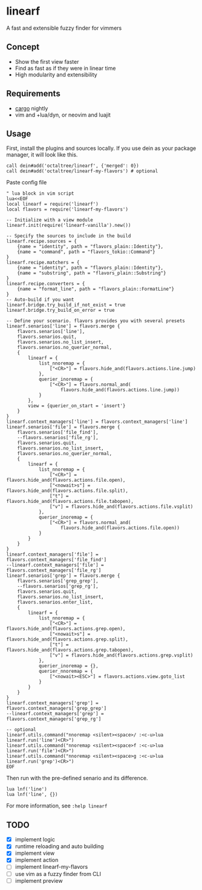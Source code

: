 # linearf
A fast and extensible fuzzy finder for vimmers

## Concept
* Show the first view faster
* Find as fast as if they were in linear time
* High modularity and extensibility

## Requirements
* [cargo](https://doc.rust-lang.org/book/ch01-01-installation.html) nightly
* vim and +lua/dyn, or neovim and luajit

## Usage
First, install the plugins and sources locally. If you use dein as your package
manager, it will look like this.
```vim
call dein#add('octaltree/linearf', {'merged': 0})
call dein#add('octaltree/linearf-my-flavors') # optional
```

Paste config file
```vim
" lua block in vim script
lua<<EOF
local linearf = require('linearf')
local flavors = require('linearf-my-flavors')

-- Initialize with a view module
linearf.init(require('linearf-vanilla').new())

-- Specify the sources to include in the build
linearf.recipe.sources = {
    {name = "identity", path = "flavors_plain::Identity"},
    {name = "command", path = "flavors_tokio::Command"}
}
linearf.recipe.matchers = {
    {name = "identity", path = "flavors_plain::Identity"},
    {name = "substring", path = "flavors_plain::Substring"}
}
linearf.recipe.converters = {
    {name = "format_line", path = "flavors_plain::FormatLine"}
}
-- Auto-build if you want
linearf.bridge.try_build_if_not_exist = true
linearf.bridge.try_build_on_error = true

-- Define your scenario. flavors provides you with several presets
linearf.senarios['line'] = flavors.merge {
    flavors.senarios['line'],
    flavors.senarios.quit,
    flavors.senarios.no_list_insert,
    flavors.senarios.no_querier_normal,
    {
        linearf = {
            list_nnoremap = {
                ["<CR>"] = flavors.hide_and(flavors.actions.line.jump)
            },
            querier_inoremap = {
                ["<CR>"] = flavors.normal_and(
                    flavors.hide_and(flavors.actions.line.jump))
            }
        },
        view = {querier_on_start = 'insert'}
    }
}
linearf.context_managers['line'] = flavors.context_managers['line']
linearf.senarios['file'] = flavors.merge {
    flavors.senarios['file_find'],
    --flavors.senarios['file_rg'],
    flavors.senarios.quit,
    flavors.senarios.no_list_insert,
    flavors.senarios.no_querier_normal,
    {
        linearf = {
            list_nnoremap = {
                ["<CR>"] = flavors.hide_and(flavors.actions.file.open),
                ["<nowait>s"] = flavors.hide_and(flavors.actions.file.split),
                ["t"] = flavors.hide_and(flavors.actions.file.tabopen),
                ["v"] = flavors.hide_and(flavors.actions.file.vsplit)
            },
            querier_inoremap = {
                ["<CR>"] = flavors.normal_and(
                    flavors.hide_and(flavors.actions.file.open))
            }
        }
    }
}
linearf.context_managers['file'] = flavors.context_managers['file_find']
--linearf.context_managers['file'] = flavors.context_managers['file_rg']
linearf.senarios['grep'] = flavors.merge {
    flavors.senarios['grep_grep'],
    --flavors.senarios['grep_rg'],
    flavors.senarios.quit,
    flavors.senarios.no_list_insert,
    flavors.senarios.enter_list,
    {
        linearf = {
            list_nnoremap = {
                ["<CR>"] = flavors.hide_and(flavors.actions.grep.open),
                ["<nowait>s"] = flavors.hide_and(flavors.actions.grep.split),
                ["t"] = flavors.hide_and(flavors.actions.grep.tabopen),
                ["v"] = flavors.hide_and(flavors.actions.grep.vsplit)
            },
            querier_inoremap = {},
            querier_nnoremap = {
                ["<nowait><ESC>"] = flavors.actions.view.goto_list
            }
        }
    }
}
linearf.context_managers['grep'] = flavors.context_managers['grep_grep']
--linearf.context_managers['grep'] = flavors.context_managers['grep_rg']

-- optional
linearf.utils.command("nnoremap <silent><space>/ :<c-u>lua linearf.run('line')<CR>")
linearf.utils.command("nnoremap <silent><space>f :<c-u>lua linearf.run('file')<CR>")
linearf.utils.command("nnoremap <silent><space>g :<c-u>lua linearf.run('grep')<CR>")
EOF
```

Then run with the pre-defined senario and its difference.
```vim
lua lnf('line')
lua lnf('line', {})
```
For more information, see `:help linearf`

## TODO
- [x] implement logic
- [x] runtime reloading and auto building
- [x] implement view
- [x] implement action
- [ ] implement linearf-my-flavors
- [ ] use vim as a fuzzy finder from CLI
- [ ] implement preview
